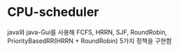 # CPU-scheduler

java와 java-Gui를 사용해 FCFS, HRRN, SJF, RoundRobin, PriorityBasedRR(HRRN + RoundRobin) 5가지 정책을 구현함
